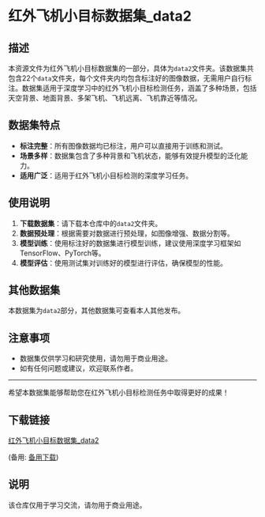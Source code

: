 # 红外飞机小目标数据集_data2

## 描述
本资源文件为红外飞机小目标数据集的一部分，具体为`data2`文件夹。该数据集共包含22个`data`文件夹，每个文件夹内均包含标注好的图像数据，无需用户自行标注。数据集适用于深度学习中的红外飞机小目标检测任务，涵盖了多种场景，包括天空背景、地面背景、多架飞机、飞机远离、飞机靠近等情况。

## 数据集特点
- **标注完整**：所有图像数据均已标注，用户可以直接用于训练和测试。
- **场景多样**：数据集包含了多种背景和飞机状态，能够有效提升模型的泛化能力。
- **适用广泛**：适用于红外飞机小目标检测的深度学习任务。

## 使用说明
1. **下载数据集**：请下载本仓库中的`data2`文件夹。
2. **数据预处理**：根据需要对数据进行预处理，如图像增强、数据分割等。
3. **模型训练**：使用标注好的数据集进行模型训练，建议使用深度学习框架如TensorFlow、PyTorch等。
4. **模型评估**：使用测试集对训练好的模型进行评估，确保模型的性能。

## 其他数据集
本数据集为`data2`部分，其他数据集可查看本人其他发布。

## 注意事项
- 数据集仅供学习和研究使用，请勿用于商业用途。
- 如有任何问题或建议，欢迎联系作者。

---

希望本数据集能够帮助您在红外飞机小目标检测任务中取得更好的成果！

## 下载链接
[红外飞机小目标数据集_data2](https://pan.quark.cn/s/461fd3bb69fd) 

(备用: [备用下载](https://pan.baidu.com/s/1qzaIX5FP9GAjtD2pE70puQ?pwd=1234))

## 说明

该仓库仅用于学习交流，请勿用于商业用途。
